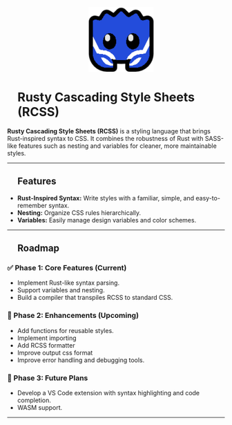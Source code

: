 <div id="toc">
  <ul style="list-style: none">
    <summary>
      <p align="center">
        <img src="./assets/logo/128.png" alt="RCSS Logo" width="150">
      </p>
    </summary>
  </ul>
</div>


<div id="toc">
  <ul style="list-style: none">
    <summary>
      <h1>
      Rusty Cascading Style Sheets (RCSS)
      </h1>
    </summary>
  </ul>
</div>

**Rusty Cascading Style Sheets (RCSS)** is a styling language that brings Rust-inspired syntax to CSS. It combines the robustness of Rust with SASS-like features such as nesting and variables for cleaner, more maintainable styles.

---
<div id="toc">
  <ul style="list-style: none">
    <summary>
      <h2> Features </h2>
    </summary>
  </ul>
</div>


- **Rust-Inspired Syntax:** Write styles with a familiar, simple, and easy-to-remember syntax.
- **Nesting:** Organize CSS rules hierarchically.
- **Variables:** Easily manage design variables and color schemes.

---

<div id="toc">
  <ul style="list-style: none">
    <summary>
      <h2> Roadmap </h2>
    </summary>
  </ul>
</div>

### ✅ Phase 1: Core Features (Current)
- Implement Rust-like syntax parsing.
- Support variables and nesting.
- Build a compiler that transpiles RCSS to standard CSS.

### 🚧 Phase 2: Enhancements (Upcoming)
- Add functions for reusable styles.
- Implement importing
- Add RCSS formatter
- Improve output css format
- Improve error handling and debugging tools.

### 🔮 Phase 3: Future Plans
- Develop a VS Code extension with syntax highlighting and code completion.
- WASM support.

---